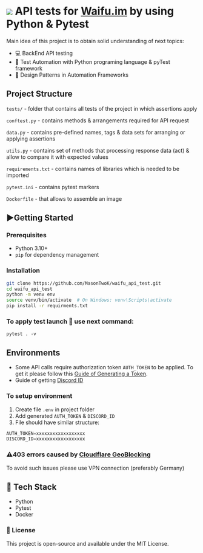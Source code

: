 # ![](https://docs.waifu.im/~gitbook/image?url=https%3A%2F%2F1092558500-files.gitbook.io%2F%7E%2Ffiles%2Fv0%2Fb%2Fgitbook-x-prod.appspot.com%2Fo%2Fspaces%252FEOup5T74lqSrRXj6Bgtv%252Ficon%252FOfffK0V32Jh9Y2zXBTCO%252Ffavicon.png%3Falt%3Dmedia%26token%3Db61b819a-fb5c-4797-bec8-44faee2134a0&width=32&dpr=2&quality=100&sign=6e287f34&sv=2) API tests for [Waifu.im](https://www.waifu.im/) by using Python & Pytest
Main idea of this project is to obtain solid understanding of next topics:
* 💻 BackEnd API testing
* 🤖 Test Automation with Python programing language & pyTest framework
* 🎨 Design Patterns in Automation Frameworks

## Project Structure
`tests/` - folder that contains all tests of the project in which assertions apply

`conftest.py` - contains methods & arrangements required for API request

`data.py` - contains pre-defined names, tags & data sets for arranging or applying assertions

`utils.py` - contains set of methods that processing response data (act) & allow to compare it with expected values

`requirements.txt` - contains names of libraries which is needed to be imported

`pytest.ini` - contains pytest markers

`Dockerfile` - that allows to assemble an image

## ▶️Getting Started

### Prerequisites

- Python 3.10+
- `pip` for dependency management

### Installation

```bash
git clone https://github.com/MasonTwoK/waifu_api_test.git
cd waifu_api_test
python -m venv env
source venv/bin/activate  # On Windows: venv\Scripts\activate
pip install -r requirments.txt
```
### To apply test launch 🚀 use next command:
```commandline
pytest . -v
```

## Environments
- Some API calls require authorization token `AUTH_TOKEN` to be applied. To get it please follow this [Guide of Generating a Token](https://docs.waifu.im/authentication#generating-a-token).
- Guide of getting [Discord ID](https://support.discord.com/hc/en-us/articles/206346498-Where-can-I-find-my-User-Server-Message-ID#h_01HRSTXPS5H5D7JBY2QKKPVKNA)

### To setup environment 
1. Create file `.env` in project folder
2. Add generated `AUTH_TOKEN` & `DISCORD_ID`
3. File should have similar structure:
```python
AUTH_TOKEN=xxxxxxxxxxxxxxxxxx
DISCORD_ID=xxxxxxxxxxxxxxxxxx
```
### ⚠️403 errors caused by [Cloudflare GeoBlocking](http://docs.waifu.im/cloudflare-geoblocking)
To avoid such issues please use VPN connection (preferably Germany)

## 🔧 Tech Stack
- Python
- Pytest
- Docker

### 📄 License
This project is open-source and available under the MIT License.
